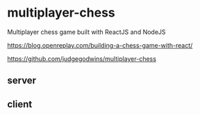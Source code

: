 # multiplayer-chess
Multiplayer chess game built with ReactJS and NodeJS

https://blog.openreplay.com/building-a-chess-game-with-react/

https://github.com/judgegodwins/multiplayer-chess


## server


## client



